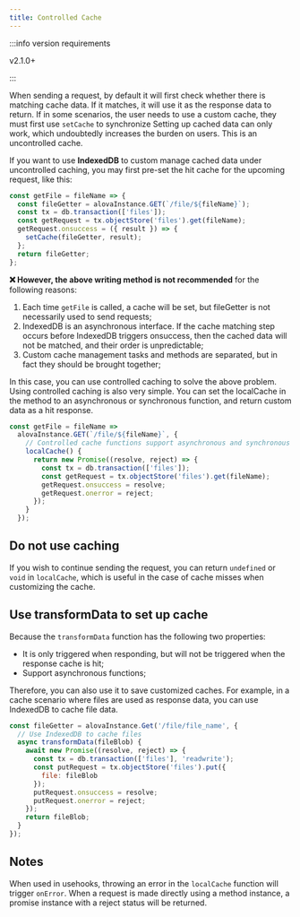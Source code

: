 ```yaml
---
title: Controlled Cache
---
```


:::info version requirements

v2.1.0+

:::

When sending a request, by default it will first check whether there is matching cache data. If it matches, it will use it as the response data to return. If in some scenarios, the user needs to use a custom cache, they must first use `setCache` to synchronize Setting up cached data can only work, which undoubtedly increases the burden on users. This is an uncontrolled cache.

If you want to use **IndexedDB** to custom manage cached data under uncontrolled caching, you may first pre-set the hit cache for the upcoming request, like this:

```javascript
const getFile = fileName => {
  const fileGetter = alovaInstance.GET(`/file/${fileName}`);
  const tx = db.transaction(['files']);
  const getRequest = tx.objectStore('files').get(fileName);
  getRequest.onsuccess = ({ result }) => {
    setCache(fileGetter, result);
  };
  return fileGetter;
};
```

**❌ However, the above writing method is not recommended** for the following reasons:

1. Each time `getFile` is called, a cache will be set, but fileGetter is not necessarily used to send requests;
2. IndexedDB is an asynchronous interface. If the cache matching step occurs before IndexedDB triggers onsuccess, then the cached data will not be matched, and their order is unpredictable;
3. Custom cache management tasks and methods are separated, but in fact they should be brought together;

In this case, you can use controlled caching to solve the above problem. Using controlled caching is also very simple. You can set the localCache in the method to an asynchronous or synchronous function, and return custom data as a hit response.

```javascript
const getFile = fileName =>
  alovaInstance.GET(`/file/${fileName}`, {
    // Controlled cache functions support asynchronous and synchronous functions
    localCache() {
      return new Promise((resolve, reject) => {
        const tx = db.transaction(['files']);
        const getRequest = tx.objectStore('files').get(fileName);
        getRequest.onsuccess = resolve;
        getRequest.onerror = reject;
      });
    }
  });
```

## Do not use caching

If you wish to continue sending the request, you can return `undefined` or `void` in `localCache`, which is useful in the case of cache misses when customizing the cache.

## Use transformData to set up cache

Because the `transformData` function has the following two properties:

- It is only triggered when responding, but will not be triggered when the response cache is hit;
- Support asynchronous functions;

Therefore, you can also use it to save customized caches. For example, in a cache scenario where files are used as response data, you can use IndexedDB to cache file data.

```javascript
const fileGetter = alovaInstance.Get('/file/file_name', {
  // Use IndexedDB to cache files
  async transformData(fileBlob) {
    await new Promise((resolve, reject) => {
      const tx = db.transaction(['files'], 'readwrite');
      const putRequest = tx.objectStore('files').put({
        file: fileBlob
      });
      putRequest.onsuccess = resolve;
      putRequest.onerror = reject;
    });
    return fileBlob;
  }
});
```

## Notes

When used in usehooks, throwing an error in the `localCache` function will trigger `onError`. When a request is made directly using a method instance, a promise instance with a reject status will be returned.
